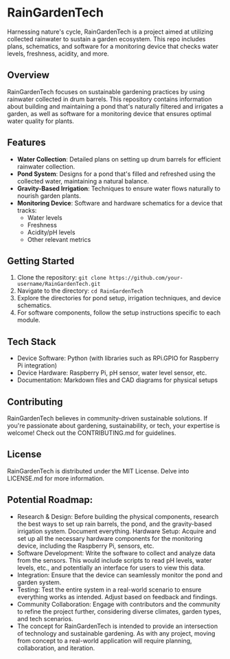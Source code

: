 # RainGardenTech
Harnessing nature's cycle, RainGardenTech is a project aimed at utilizing collected rainwater to sustain a garden ecosystem. This repo includes plans, schematics, and software for a monitoring device that checks water levels, freshness, acidity, and more.

## Overview
RainGardenTech focuses on sustainable gardening practices by using rainwater collected in drum barrels. This repository contains information about building and maintaining a pond that's naturally filtered and irrigates a garden, as well as software for a monitoring device that ensures optimal water quality for plants.

## Features
- **Water Collection**: Detailed plans on setting up drum barrels for efficient rainwater collection.
- **Pond System**: Designs for a pond that's filled and refreshed using the collected water, maintaining a natural balance.
- **Gravity-Based Irrigation**: Techniques to ensure water flows naturally to nourish garden plants.
- **Monitoring Device**: Software and hardware schematics for a device that tracks:
  - Water levels
  - Freshness
  - Acidity/pH levels
  - Other relevant metrics

## Getting Started
1. Clone the repository: `git clone https://github.com/your-username/RainGardenTech.git`
2. Navigate to the directory: `cd RainGardenTech`
3. Explore the directories for pond setup, irrigation techniques, and device schematics.
4. For software components, follow the setup instructions specific to each module.

## Tech Stack
- Device Software: Python (with libraries such as RPi.GPIO for Raspberry Pi integration)
- Device Hardware: Raspberry Pi, pH sensor, water level sensor, etc.
- Documentation: Markdown files and CAD diagrams for physical setups

## Contributing
RainGardenTech believes in community-driven sustainable solutions. If you're passionate about gardening, sustainability, or tech, your expertise is welcome! Check out the CONTRIBUTING.md for guidelines.

## License
RainGardenTech is distributed under the MIT License. Delve into LICENSE.md for more information.

## Potential Roadmap:

- Research & Design: Before building the physical components, research the best ways to set up rain barrels, the pond, and the gravity-based irrigation system. Document everything.
Hardware Setup: Acquire and set up all the necessary hardware components for the monitoring device, including the Raspberry Pi, sensors, etc.
- Software Development: Write the software to collect and analyze data from the sensors. This would include scripts to read pH levels, water levels, etc., and potentially an interface for users to view this data.
- Integration: Ensure that the device can seamlessly monitor the pond and garden system.
- Testing: Test the entire system in a real-world scenario to ensure everything works as intended. Adjust based on feedback and findings.
- Community Collaboration: Engage with contributors and the community to refine the project further, considering diverse climates, garden types, and tech scenarios.
- The concept for RainGardenTech is intended to provide an intersection of technology and sustainable gardening. As with any project, moving from concept to a real-world application will require planning, collaboration, and iteration.
